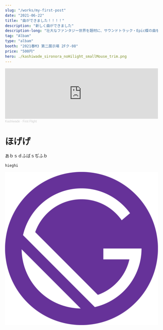 ```yaml
---
slug: "/works/my-first-post"
date: "2021-06-22"
title: "曲ができました！！！！"
description: "新しく曲ができました"
description-long: "壮大なファンタジー世界を題材に、サウンドトラック・Epic蝶の曲を8曲収録したアルバムです！個人ではM3初出展となります。よろしくお願いします！"
tag: "Albam"
type: "albam"
booth: "2021春M3 第二展示場 2Fク-08"
price: "500円"
hero: ./kashiwade_sironora_noHilight_smallMouse_trim.png
---
```



<iframe width="100%" height="166" scrolling="no" frameborder="no" allow="autoplay" src="https://w.soundcloud.com/player/?url=https%3A//api.soundcloud.com/tracks/1057796215&color=%23ff5500&auto_play=false&hide_related=false&show_comments=true&show_user=true&show_reposts=false&show_teaser=true"></iframe><div style="font-size: 10px; color: #cccccc;line-break: anywhere;word-break: normal;overflow: hidden;white-space: nowrap;text-overflow: ellipsis; font-family: Interstate,Lucida Grande,Lucida Sans Unicode,Lucida Sans,Garuda,Verdana,Tahoma,sans-serif;font-weight: 100;"><a href="https://soundcloud.com/kashiwade" title="Kashiwade" target="_blank" style="color: #cccccc; text-decoration: none;">Kashiwade</a> · <a href="https://soundcloud.com/kashiwade/first-flight" title="First Flight" target="_blank" style="color: #cccccc; text-decoration: none;">First Flight</a></div>

# ほげげ
あｂｓｄふばｓぢふｂ

```
hieghi
```

![000](./icon.png)